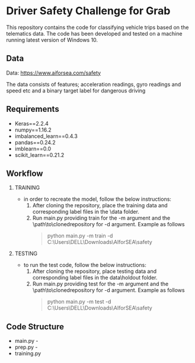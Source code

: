 # Driver Safety Challenge for Grab

This repository contains the code for classifying vehicle trips based on the telematics data.
The code has been developed and tested on a machine running latest version of Windows 10.

## Data
Data: https://www.aiforsea.com/safety

The data consists of features; acceleration readings, gyro readings and speed etc and a binary target label for dangerous driving

## Requirements
* Keras==2.2.4
* numpy==1.16.2
* imbalanced_learn==0.4.3
* pandas==0.24.2
* imblearn==0.0
* scikit_learn==0.21.2

## Workflow
1. TRAINING
   
    - in order to recreate the model, follow the below instructions:
      1. After cloning the repository, place the training data and corresponding label files in the \\data folder.
      2. Run main.py providing train for the -m argument and the \\path\\to\\clonedrepository for -d argument. Example as follows
          > python main.py -m train -d C:\Users\DELL\Downloads\AIforSEA\safety
2. TESTING

    - to run the test code, follow the below instructions:
      1. After cloning the repository, place testing data and corresponding label files in the data\\holdout folder.
      2. Run main.py providing test for the -m argument and the \\path\\to\\clonedrepository for -d argument. Example as follows
          > python main.py -m test -d C:\Users\DELL\Downloads\AIforSEA\safety

## Code Structure

- main.py -
- prep.py - 
- training.py
